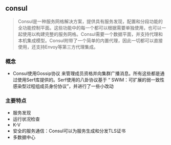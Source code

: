 ## consul
> Consul是一种服务网格解决方案，提供具有服务发现，配置和分段功能的全功能控制平面。这些功能中的每一个都可以根据需要单独使用，也可以一起使用以构建完整的服务网格。Consul需要一个数据平面，并支持代理和本机集成模型。Consul附带了一个简单的内置代理，因此一切都可以直接使用，还支持Envoy等第三方代理集成。
### 概念
* Consul使用Gossip协议 来管理成员资格并向集群广播消息。所有这些都是通过使用Serf库提供的。Serf使用的八卦协议基于 “ SWIM：可扩展的弱一致性感染型过程组成员身份协议”，并进行了一些小改动 
### 主要特点
* 服务发现
* 运行状况检查
* K-V
* 安全的服务通信：Consul可以为服务生成和分发TLS证书
* 多数据中心
